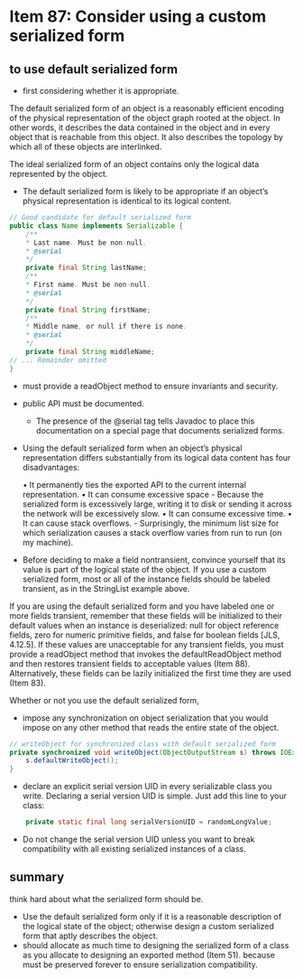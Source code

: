 # Item 87: Consider using a custom serialized form

## to use default serialized form
 - first considering whether it is appropriate. 

The default serialized form of an object is a reasonably efficient encoding of the physical representation of the object graph rooted at the object. 
In other words, it describes the data contained in the object and in every object that is reachable from this object. 
It also describes the topology by which all of these objects are interlinked. 

The ideal serialized form of an object contains only the logical data represented by the object. 

-  The default serialized form is likely to be appropriate if an object’s physical representation is identical to its logical content. 
```java
// Good candidate for default serialized form
public class Name implements Serializable {
    /**
    * Last name. Must be non-null.
    * @serial
    */
    private final String lastName;
    /**
    * First name. Must be non-null.
    * @serial
    */
    private final String firstName;
    /**
    * Middle name, or null if there is none.
    * @serial
    */
    private final String middleName;
// ... Remainder omitted
}
```

- must provide a readObject method to ensure invariants and security. 

- public API must be documented. 
    - The presence of the @serial tag tells Javadoc to place this documentation on a special page that documents serialized forms.

-  Using the default serialized form when an object’s physical representation differs substantially from its logical data content has four disadvantages:

    • It permanently ties the exported API to the current internal representation.
    • It can consume excessive space
        - Because the serialized form is excessively large, writing it to disk or sending it across the network will be excessively slow.
    • It can consume excessive time.
    • It can cause stack overflows. 
        - Surprisingly, the minimum list size for which serialization causes a stack overflow varies from run to run (on my machine). 

 - Before deciding to make a field nontransient, convince yourself that its value is part of the logical state of the object.
If you use a custom serialized form, most or all of the instance fields should be labeled transient, as in the StringList example above.

If you are using the default serialized form and you have labeled one or more fields transient, remember that these fields will be initialized to their default values when an instance is deserialized: 
null for object reference fields, zero for numeric primitive fields, and false for boolean fields [JLS, 4.12.5]. 
If these values are unacceptable for any transient fields, you must provide a readObject method that invokes the defaultReadObject method and then restores transient fields to acceptable values (Item 88). 
 Alternatively, these fields can be lazily initialized the first time they are used (Item 83).


Whether or not you use the default serialized form, 
 - impose any synchronization on object serialization that you would impose on any other method that reads the entire state of the object. 

```java
// writeObject for synchronized class with default serialized form
private synchronized void writeObject(ObjectOutputStream s) throws IOException {
    s.defaultWriteObject();
}
```

 - declare an explicit serial version UID in every serializable class you write.
Declaring a serial version UID is simple. Just add this line to your class:
```java
    private static final long serialVersionUID = randomLongValue;
``` 
* Do not change the serial version UID unless you want to break compatibility with all existing serialized instances of a class.
 
 
## summary
think hard about what the serialized form should be. 

 - Use the default serialized form only if it is a reasonable description of the logical state of the object; 
otherwise design a custom serialized form that aptly describes the object. 
 - should allocate as much time to designing the serialized form of a class as you allocate to designing an exported method (Item 51). 
because must be preserved forever to ensure serialization compatibility. 
